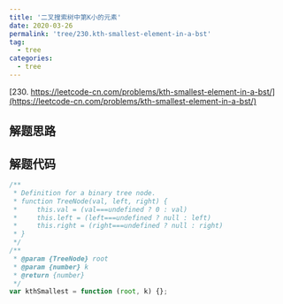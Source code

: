 ```yaml
---
title: '二叉搜索树中第K小的元素'
date: 2020-03-26
permalink: 'tree/230.kth-smallest-element-in-a-bst'
tag:
  - tree
categories:
  - tree
---
```


[230. https://leetcode-cn.com/problems/kth-smallest-element-in-a-bst/](https://leetcode-cn.com/problems/kth-smallest-element-in-a-bst/)

## 解题思路

## 解题代码

```js
/**
 * Definition for a binary tree node.
 * function TreeNode(val, left, right) {
 *     this.val = (val===undefined ? 0 : val)
 *     this.left = (left===undefined ? null : left)
 *     this.right = (right===undefined ? null : right)
 * }
 */
/**
 * @param {TreeNode} root
 * @param {number} k
 * @return {number}
 */
var kthSmallest = function (root, k) {};
```
